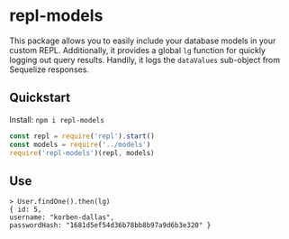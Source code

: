 # repl-models

This package allows you to easily include your database models in your custom REPL. Additionally, it provides a global `lg` function for quickly logging out query results. Handily, it logs the `dataValues` sub-object from Sequelize responses.

## Quickstart

Install: `npm i repl-models`

```javascript
const repl = require('repl').start()
const models = require('../models')
require('repl-models')(repl, models)
```

## Use
```
> User.findOne().then(lg)
{ id: 5,
username: "korben-dallas",
passwordHash: "1681d5ef54d36b78bb8b97a9d6b3e320" }
```

